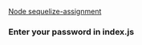 [Node sequelize-assignment](https://gist.github.com/johnnybee4e/1f1c49560fda7a5dfc13968c8de12724) <br/>
<h3> Enter your password in index.js
